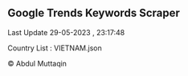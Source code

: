 

## Google Trends Keywords Scraper 
 
Last Update 29-05-2023 , 23:17:48

Country List :
VIETNAM.json



© Abdul Muttaqin 
